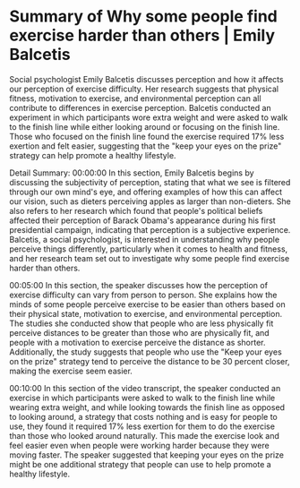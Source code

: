 # Summary of Why some people find exercise harder than others | Emily Balcetis

Social psychologist Emily Balcetis discusses perception and how it affects our perception of exercise difficulty. Her research suggests that physical fitness, motivation to exercise, and environmental perception can all contribute to differences in exercise perception. Balcetis conducted an experiment in which participants wore extra weight and were asked to walk to the finish line while either looking around or focusing on the finish line. Those who focused on the finish line found the exercise required 17% less exertion and felt easier, suggesting that the "keep your eyes on the prize" strategy can help promote a healthy lifestyle.

Detail Summary: 
00:00:00
In this section, Emily Balcetis begins by discussing the subjectivity of perception, stating that what we see is filtered through our own mind's eye, and offering examples of how this can affect our vision, such as dieters perceiving apples as larger than non-dieters. She also refers to her research which found that people's political beliefs affected their perception of Barack Obama's appearance during his first presidential campaign, indicating that perception is a subjective experience. Balcetis, a social psychologist, is interested in understanding why people perceive things differently, particularly when it comes to health and fitness, and her research team set out to investigate why some people find exercise harder than others.

00:05:00
In this section, the speaker discusses how the perception of exercise difficulty can vary from person to person. She explains how the minds of some people perceive exercise to be easier than others based on their physical state, motivation to exercise, and environmental perception. The studies she conducted show that people who are less physically fit perceive distances to be greater than those who are physically fit, and people with a motivation to exercise perceive the distance as shorter. Additionally, the study suggests that people who use the "Keep your eyes on the prize" strategy tend to perceive the distance to be 30 percent closer, making the exercise seem easier.

00:10:00
In this section of the video transcript, the speaker conducted an exercise in which participants were asked to walk to the finish line while wearing extra weight, and while looking towards the finish line as opposed to looking around, a strategy that costs nothing and is easy for people to use, they found it required 17% less exertion for them to do the exercise than those who looked around naturally. This made the exercise look and feel easier even when people were working harder because they were moving faster. The speaker suggested that keeping your eyes on the prize might be one additional strategy that people can use to help promote a healthy lifestyle.

